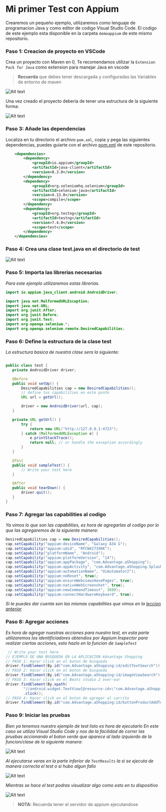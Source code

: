 # Mi primer Test con Appium
Crearemos un pequeño ejemplo, utilizaremos como lenguaje de programacion Java y como editor de codigo Visual Studio Code. El codigo de este ejemplo esta disponible en la carpeta `demoappium` de este mismo repositorio.

### Paso 1: Creacion de proyecto en VSCode
Crea un proyecto con Maven en 0, Te recomendamos utilizar la `Extension Pack for Java` como extension para manejar Java en vscode
>**Recuerda** que debes tener descargada y configuradas las Variables de entorno de maven 

![Alt text](image.png)

Una vez creado el proyecto deberia de tener una estructura de la siguiente forma:

![Alt text](image-1.png)

### Paso 3: Añade las dependencias
Localiza en tu directorio el archivo `pom.xml`, copia y pega las siguientes dependencias, puedes guiarte con el archivo [pom.xml](url) de este repositorio.

```xml
    <dependencies>
        <dependency>
            <groupId>io.appium</groupId>
            <artifactId>java-client</artifactId>
            <version>8.3.0</version>
        </dependency>
        <dependency>
            <groupId>org.seleniumhq.selenium</groupId>
            <artifactId>selenium-java</artifactId>
            <version>4.13.0</version>
            <scope>compile</scope>
        </dependency>
        <dependency>
            <groupId>org.testng</groupId>
            <artifactId>testng</artifactId>
            <version>7.4.0</version>
            <scope>test</scope>
        </dependency>
    </dependencies>
```
### Paso 4: Crea una clase test.java en el directorio de test
![Alt text](image-2.png) 

 ### Paso 5: Importa las librerias necesarias
 _Para este ejemplo utilizaremos estas librerias._
 ```java
 import io.appium.java_client.android.AndroidDriver;

import java.net.MalformedURLException;
import java.net.URL;
import org.junit.After;
import org.junit.Before;
import org.junit.Test;
import org.openqa.selenium.*;
import org.openqa.selenium.remote.DesiredCapabilities;
 ```

### Paso 6: Define la estructura de la clase test
 _La estructura basica de nuestra clase sera la siguiente:_
 ```java
 
public class test {
    private AndroidDriver driver;

    @Before
    public void setUp() {
        DesiredCapabilities cap = new DesiredCapabilities();
        // define tus capabilities en este punto
        URL url = getUrl();

        driver = new AndroidDriver(url, cap);
    }

    private URL getUrl() {
        try {
            return new URL("http://127.0.0.1:4723");
        } catch (MalformedURLException e) {
            e.printStackTrace();
            return null; // or handle the exception accordingly
        }
    }

    @Test
    public void sampleTest() {
        // Write your test here
    }

    @After
    public void tearDown() {
        driver.quit();
    }
}

 ```
 ### Paso 7: Agregar las capabilities al codigo
 _Ya vimos lo que son las capabilities, es hora de agregarlas al codigo por lo que las agregaremos de la siguiente manera:_
 ```java
DesiredCapabilities cap = new DesiredCapabilities();
cap.setCapability("appium:deviceName", "Galaxy A34 G");
cap.setCapability("appium:udid", "RFCW4273XKK");
cap.setCapability("platformName", "Android");
cap.setCapability("appium:platformVersion", "14");
cap.setCapability("appium:appPackage", "com.Advantage.aShopping");
cap.setCapability("appium:appActivity", "com.Advantage.aShopping.SplashActivity");
cap.setCapability("appium:automationName", "UiAutomator2");
cap.setCapability("appium:noReset", true);
cap.setCapability("appium:ensureWebviewsHavePages", true);
cap.setCapability("appium:nativeWebScreenshot", true);
cap.setCapability("appium:newCommandTimeout", 3600);
cap.setCapability("appium:connectHardwareKeyboard", true);
 ```
_Si te puedes dar cuenta son las mismas capabilities que vimos en la [leccion anterior](./Taller4%20Inspeccionando%20Objetos.md)_

### Paso 8: Agregar acciones
_Es hora de agregar nuestras acciones para nuestro test, en esta parte utilizaremos los identificiadores obtendios por Appium Inspector para realizar ciertas acciones, esto hazlo en la funcion de `SampleTest`_
```java
 // Write your test here
// EJEMPLO DE UNA BUSQUEDA EN LA APLICACION Advantage Shopping
// PASO 1: Hacer click en el boton de busqueda
driver.findElement(By.id("com.Advantage.aShopping:id/editTextSearch")).sendKeys("Phones");
// PASO 2: Hacer click en el boton de busqueda
driver.findElement(By.id("com.Advantage.aShopping:id/imageViewSearch")).click();
// PASO 3: Hacer click en el Beats studio 2 over-ear
driver.findElement(By.xpath(
        "//android.widget.TextView[@resource-id=\"com.Advantage.aShopping:id/textViewProductName\" and @text=\"BEATS STUDIO 2 OVER-EAR MATTE BLACK HEADPHONES\"]"))
        .click();
// PASO 4: Hacer click en el boton de agregar al carrito
driver.findElement(By.id("com.Advantage.aShopping:id/buttonProductAddToCart")).click();
```
### Paso 9: Iniciar las pruebas
_Bien ya tenemos nuestro ejemplo de test listo es hora de ejecutarlo_
_En este caso se utiliza Visual Studio Code y nos da la facilidad de correr las pruebas accionando el boton verde que aparece al lado izquierdo de la funcion/clase de la siguiente manera:_

![Alt text](image-3.png)

_Al ejecutarse veras en la parte inferior de `TestResults` la si se ejecuta de manera correcta el test o si hubo algun fallo_

![Alt text](image-4.png)

_Mientras se hace el test podras visualizar algo como esto en tu dispositivo_

![Alt text](DemoAppium.gif)

>**NOTA:** Recuerda tener el servidor de appium ejecutandose 

 
